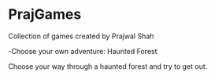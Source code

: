 # PrajGames
Collection of games created by Prajwal Shah

  -Choose your own adventure: Haunted Forest
  
  Choose your way through a haunted forest and try to get out.
